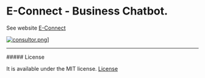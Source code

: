 # E-Connect - Business Chatbot.

See website [E-Connect](https://uol-econnect.herokuapp.com/)

[![consultor.png](https://s12.postimg.org/ka85kjw65/consultor.png)](https://postimg.org/image/em1utnrtl/)]

<hr>
##### License

It is available under the MIT license.
[License](https://opensource.org/licenses/mit-license.php)
